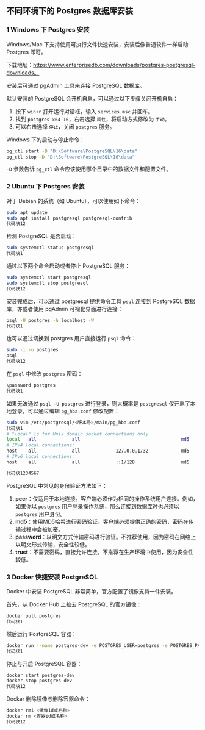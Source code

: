 ## 不同环境下的 Postgres 数据库安装



### 1 Windows 下 Postgres 安装

Windows/Mac 下支持使用可执行文件快速安装，安装后像普通软件一样启动 Postgres 即可。

下载地址：https://www.enterprisedb.com/downloads/postgres-postgresql-downloads。

安装后可通过 pgAdmin 工具来连接 PostgreSQL 数据库。

默认安装的 PostgreSQL 会开机自启，可以通过以下步骤关闭开机自启：

1. 按下 `win+r` 打开运行对话框，输入 `services.msc` 并回车。
2. 找到 `postgres-x64-16`，右击选择 `属性`，将启动方式修改为 `手动`。
3. 可以右击选择 `停止`，关闭 `postgres` 服务。

Windows 下的启动与停止命令：

```bash
pg_ctl start -D "D:\Software\PostgreSQL\16\data"
pg_ctl stop -D "D:\Software\PostgreSQL\16\data"
```

`-D` 参数告诉 `pg_ctl` 命令应该使用哪个目录中的数据文件和配置文件。

### 2 Ubuntu 下 Postgres 安装

对于 Debian 的系统（如 Ubuntu），可以使用如下命令：

```bash
sudo apt update
sudo apt install postgresql postgresql-contrib
代码块12
```

检测 PostgreSQL 是否启动：

```bash
sudo systemctl status postgresql
代码块1
```

通过以下两个命令启动或者停止 PostgreSQL 服务：

```bash
sudo systemctl start postgresql
sudo systemctl stop postgresql
代码块12
```

安装完成后，可以通过 postgresql 提供命令工具 `psql` 连接到 PostgreSQL 数据库，亦或者使用 pgAdmin 可视化界面进行连接：

```bash
psql -U postgres -h localhost -W
代码块1
```

也可以通过切换到 postgres 用户直接运行 `psql` 命令：

```bash
sudo -i -u postgres
psql
代码块12
```

在 `psql` 中修改 `postgres` 密码：

```bash
\password postgres
代码块1
```

如果无法通过 `psql -U postgres` 进行登录，则大概率是 `postgresql` 仅开启了本地登录，可以通过编辑 `pg_hba.conf` 修改配置：

```bash
sudo vim /etc/postgresql/<版本号>/main/pg_hba.conf
代码块1
# "local" is for Unix domain socket connections only
local   all             all                                     md5
# IPv4 local connections:
host    all             all             127.0.0.1/32            md5
# IPv6 local connections:
host    all             all             ::1/128                 md5

代码块1234567
```

PostgreSQL 中常见的身份验证方法如下：

1. **peer**：仅适用于本地连接。客户端必须作为相同的操作系统用户连接。例如，如果你以 `postgres` 用户登录操作系统，那么连接到数据库时也必须以 `postgres` 用户身份。
2. **md5**：使用MD5哈希进行密码验证。客户端必须提供正确的密码，密码在传输过程中会被加密。
3. **password**：以明文方式传输密码进行验证。不推荐使用，因为密码在网络上以明文形式传输，安全性较低。
4. **trust**：不需要密码，直接允许连接。不推荐在生产环境中使用，因为安全性较低。



### 3 Docker 快捷安装 PostgreSQL

Docker 中安装 PostgreSQL 非常简单，官方配置了镜像支持一件安装。

首先，从 Docker Hub 上拉去 PostgreSQL 的官方镜像：

```bash
docker pull postgres
代码块1
```

然后运行 PostgreSQL 容器：

```bash
docker run --name postgres-dev -e POSTGRES_USER=postgres -e POSTGRES_PASSWORD=postgres -p 5432:5432 -d postgres 
代码块1
```

停止与开启 PostgreSQL 容器：

```bash
docker start postgres-dev
docker stop postgres-dev
代码块12
```

Docker 删除镜像与删除容器命令：

```bash
docker rmi <镜像id或名称>
docker rm <容器id或名称>
代码块12
```



